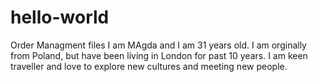 # hello-world
Order Managment files 
I am MAgda and I am 31 years old. I am orginally from Poland, but have been living in London for past 10 years. I am keen traveller and love to explore new cultures and meeting new people. 
